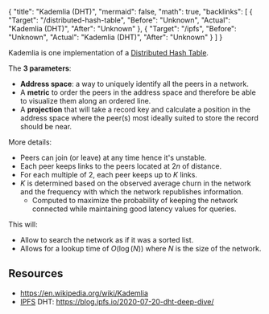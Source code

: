 {
	"title": "Kademlia (DHT)",
	"mermaid": false,
	"math": true,
	"backlinks": [
		{
			"Target": "/distributed-hash-table",
			"Before": "Unknown",
			"Actual": "Kademlia (DHT)",
			"After": "Unknown"
		},
		{
			"Target": "/ipfs",
			"Before": "Unknown",
			"Actual": "Kademlia (DHT)",
			"After": "Unknown"
		}
	]
}

Kademlia is one implementation of a [Distributed Hash Table](/distributed-hash-table/). 

The **3 parameters**:

- **Address space**: a way to uniquely identify all the peers in a network.
- A **metric** to order the peers in the address space and therefore be able to visualize them along an ordered line.
- A **projection** that will take a record key and calculate a position in the address space where the peer(s) most ideally suited to store the record should be near.

More details:

- Peers can join (or leave) at any time hence it's unstable.
- Each peer keeps links to the peers located at $2n$ of distance.
- For each multiple of 2, each peer keeps up to $K$ links.
- $K$ is determined based on the observed average churn in the network and the frequency with which the network republishes information.
	- Computed to maximize the probability of keeping the network connected while maintaining good latency values for queries.

This will:

- Allow to search the network as if it was a sorted list.
- Allows for a lookup time of $O(\log(N))$ where $N$ is the size of the network.

## Resources

- https://en.wikipedia.org/wiki/Kademlia
- [IPFS](/ipfs/) DHT: https://blog.ipfs.io/2020-07-20-dht-deep-dive/